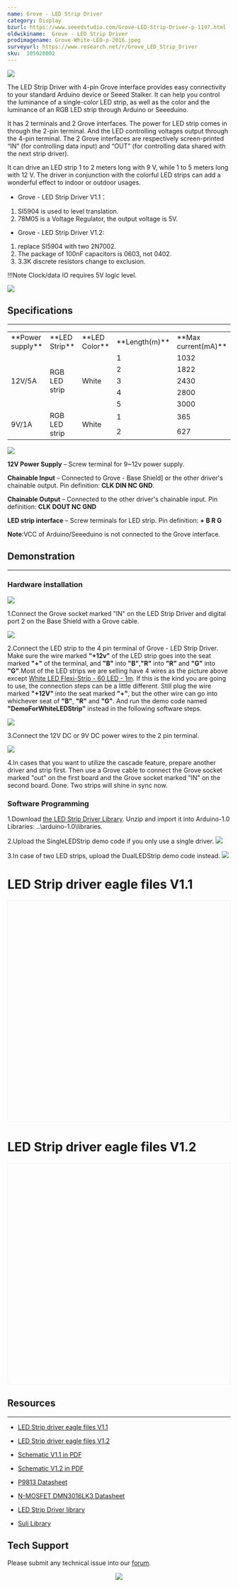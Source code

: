 ```yaml
---
name: Grove - LED Strip Driver
category: Display
bzurl: https://www.seeedstudio.com/Grove-LED-Strip-Driver-p-1197.html
oldwikiname:  Grove - LED Strip Driver
prodimagename: Grove-White-LED-p-2016.jpeg
surveyurl: https://www.research.net/r/Grove_LED_Strip_Driver
sku:  105020002
---
```


![](https://files.seeedstudio.com/wiki/Grove-LED_Strip_Driver/img/Grove-LED_Strip_Driver.jpg)

The LED Strip Driver with 4-pin Grove interface provides easy connectivity to your standard Arduino device or Seeed Stalker. It can help you control the luminance of a single-color LED strip, as well as the color and the luminance of an RGB LED strip through Arduino or Seeeduino.

It has 2 terminals and 2 Grove interfaces. The power for LED strip comes in through the 2-pin terminal. And the LED controlling voltages output through the 4-pin terminal. The 2 Grove interfaces are respectively screen-printed “IN” (for controlling data input) and “OUT” (for controlling data shared with the next strip driver).

It can drive an LED strip 1 to 2 meters long with 9 V, while 1 to 5 meters long with 12 V. The driver in conjunction with the colorful LED strips can add a wonderful effect to indoor or outdoor usages.

*   Grove - LED Strip Driver V1.1：
 1. SI5904 is used to level translation.
 2. 78M05 is a Voltage Regulator, the output voltage is 5V.

*   Grove - LED Strip Driver V1.2:

 1. replace SI5904 with two 2N7002.
 2. The package of 100nF capacitors is 0603, not 0402.
 3. 3.3K discrete resistors change to exclusion.

!!!Note
    Clock/data IO requires 5V logic level.

[![](https://files.seeedstudio.com/wiki/Seeed-WiKi/docs/images/300px-Get_One_Now_Banner-ragular.png)](https://www.seeedstudio.com/Grove-LED-Strip-Driver-p-1197.html)

##   Specifications
---
<table >
<tr>
<td width="150"> **Power supply**
</td>
<td width="150"> **LED Strip**
</td>
<td width="100"> **LED Color**
</td>
<td width="100"> **Length(m)**
</td>
<td width="150"> **Max current(mA)**
</td></tr>
<tr>
<td rowspan="5"> 12V/5A
</td>
<td rowspan="5"> RGB LED strip
</td>
<td rowspan="5"> White
</td>
<td> 1
</td>
<td> 1032
</td></tr>
<tr>
<td> 2
</td>
<td> 1822
</td></tr>
<tr>
<td> 3
</td>
<td> 2430
</td></tr>
<tr>
<td> 4
</td>
<td> 2800
</td></tr>
<tr>
<td> 5
</td>
<td> 3000
</td></tr>
<tr>
<td rowspan="2"> 9V/1A
</td>
<td rowspan="2"> RGB LED strip
</td>
<td rowspan="2"> White
</td>
<td> 1
</td>
<td> 365
</td></tr>
<tr>
<td> 2
</td>
<td> 627
</td></tr></table>

![](https://files.seeedstudio.com/wiki/Grove-LED_Strip_Driver/img/LED_Strip_Driver_Interface3.jpg)

 **12V Power Supply** – Screw terminal for 9~12v power supply.

 **Chainable Input** – Connected to Grove - Base Shield] or the other driver's chainable output. Pin definition: **CLK DIN NC GND**.

 **Chainable Output** – Connected to the other driver's chainable input. Pin definition: **CLK DOUT NC GND**

 **LED strip interface** – Screw terminals for LED strip. Pin definition: **+ B R G**

**Note**:VCC of Arduino/Seeeduino is not connected to the Grove interface.

##   Demonstration
---
###   Hardware installation

![](https://files.seeedstudio.com/wiki/Grove-LED_Strip_Driver/img/LED_Strip_Driver_hardware_install_Step1.jpg)

1.Connect the Grove socket marked "IN" on the LED Strip Driver and digital port 2 on the Base Shield with a Grove cable.

![](https://files.seeedstudio.com/wiki/Grove-LED_Strip_Driver/img/LED_Strip_Driver_hardware_install_Step2.jpg)

2.Connect the LED strip to the 4 pin terminal of Grove - LED Strip Driver. Make sure the wire marked **"+12v"** of the LED strip goes into the seat marked **"+"** of the terminal, and **"B"** into **"B"**,**"R"** into **"R"** and **"G"** into **"G"**.Most of the LED strips we are selling have 4 wires as the picture above except [White LED Flexi-Strip - 60 LED - 1m](http://www.seeedstudio.com/depot/white-led-flexistrip-60-led1m-p-1122.html?cPath=207). If this is the kind you are going to use, the connection steps can be a little different. Still plug the wire marked **"+12V"** into the seat marked **"+"**, but the other wire can go into whichever seat of **"B"**, **"R"** and **"G"**. And run the demo code named **"DemoForWhiteLEDStrip"** instead in the following software steps.

![](https://files.seeedstudio.com/wiki/Grove-LED_Strip_Driver/img/LED_Strip_Driver_hardware_install_Step3.jpg)

3.Connect the 12V DC or 9V DC power wires to the 2 pin terminal.

![](https://files.seeedstudio.com/wiki/Grove-LED_Strip_Driver/img/LED_Strip_Driver_hardware_install_Step4.jpg)

4.In cases that you want to utilize the cascade feature, prepare another driver and strip first. Then use a Grove cable to connect the Grove socket marked "out" on the first board and the Grove socket marked "IN" on the second board. Done. Two strips will shine in sync now.

###   Software Programming

1.Download [the LED Strip Driver Library](https://files.seeedstudio.com/wiki/Grove-LED_Strip_Driver/res/LEDStripDriver_library.zip). Unzip and import it into Arduino-1.0 Libraries: ..\arduino-1.0\libraries.

2.Upload the SingleLEDStrip demo code if you only use a single driver.
![](https://files.seeedstudio.com/wiki/Grove-LED_Strip_Driver/img/SingleLEDStripDemo.jpg)

3.In case of two LED strips, upload the DualLEDStrip demo code instead.
![](https://files.seeedstudio.com/wiki/Grove-LED_Strip_Driver/img/DualLEDStripDemo.jpg)

# LED Strip driver eagle files V1.1
<div class="altium-ecad-viewer" data-project-src="https://github.com/SeeedDocument/Grove-LED_Strip_Driver/raw/master/res/LED_Strip_driver_eagle_files.zip" style="border-radius: 0px 0px 4px 4px; height: 500px; border-style: solid; border-width: 1px; border-color: rgb(241, 241, 241); overflow: hidden; max-width: 1280px; max-height: 700px; box-sizing: border-box;" />
</div>

# LED Strip driver eagle files V1.2
<div class="altium-ecad-viewer" data-project-src="https://github.com/SeeedDocument/Grove-LED_Strip_Driver/raw/master/res/LED_Strip_Driver_eagle_file_V1.2.zip" style="border-radius: 0px 0px 4px 4px; height: 500px; border-style: solid; border-width: 1px; border-color: rgb(241, 241, 241); overflow: hidden; max-width: 1280px; max-height: 700px; box-sizing: border-box;" />
</div>


##   Resources
---
*   [LED Strip driver eagle files V1.1](https://files.seeedstudio.com/wiki/Grove-LED_Strip_Driver/res/LED_Strip_driver_eagle_files.zip)

*   [LED Strip driver eagle files V1.2](https://files.seeedstudio.com/wiki/Grove-LED_Strip_Driver/res/LED_Strip_Driver_eagle_file_V1.2.zip)

*   [Schematic V1.1 in PDF](https://files.seeedstudio.com/wiki/Grove-LED_Strip_Driver/res/LED_Strip_driver.pdf)

*   [Schematic V1.2 in PDF](https://files.seeedstudio.com/wiki/Grove-LED_Strip_Driver/res/Grove-LED_Strip_driver_V1.2.pdf)

*   [P9813 Datasheet](https://files.seeedstudio.com/wiki/Grove-LED_Strip_Driver/res/P9813_datasheet.pdf)

*   [N-MOSFET DMN3016LK3 Datasheet](https://files.seeedstudio.com/wiki/Grove-LED_Strip_Driver/res/N-MOSFET_DMN3016LK3_Datasheet.pdf)

*   [LED Strip Driver library](https://files.seeedstudio.com/wiki/Grove-LED_Strip_Driver/res/LEDStripDriver_library.zip)

*   [Suli Library](https://github.com/Seeed-Studio/LED_Strip_Suli)

## Tech Support
Please submit any technical issue into our [forum](http://forum.seeedstudio.com/). <br /><p style="text-align:center"><a href="https://www.seeedstudio.com/act-4.html?utm_source=wiki&utm_medium=wikibanner&utm_campaign=newproducts" target="_blank"><img src="https://files.seeedstudio.com/wiki/Wiki_Banner/new_product.jpg" /></a></p>